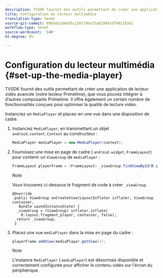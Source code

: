 ```yaml
---
description: TVSDK fournit des outils permettant de créer une application de lecteur vidéo avancée (votre lecteur Primetime), que vous pouvez intégrer à d’autres composants Primetime. Il offre également un certain nombre de fonctionnalités conçues pour optimiser la qualité de lecture vidéo.
title: Configuration du lecteur multimédia
translation-type: tm+mt
source-git-commit: 89bdda1d4bd5c126f19ba75a819942df901183d1
workflow-type: tm+mt
source-wordcount: '140'
ht-degree: 0%

---
```



# Configuration du lecteur multimédia {#set-up-the-media-player}

TVSDK fournit des outils permettant de créer une application de lecteur vidéo avancée (votre lecteur Primetime), que vous pouvez intégrer à d’autres composants Primetime. Il offre également un certain nombre de fonctionnalités conçues pour optimiser la qualité de lecture vidéo.

<!--<a id="section_1FE83A68DE624F20B52C0959851F5699"></a>-->

Instanciez un `MediaPlayer` et placez-en une vue dans une disposition de cadre.

1. Instanciez `MediaPlayer`, en transmettant un objet `android.content.Context` au constructeur :

   ```java
   MediaPlayer mediaPlayer = new MediaPlayer(context);
   ```

1. Fournissez une mise en page de cadre ( `android.widget.FrameLayout`) pour contenir un `ViewGroup` de `mediaPlayer` :

   ```java
   FrameLayout playerFrame = (FrameLayout) _viewGroup.findViewById(R.id.playerFrame);
   ```

   >[!NOTE]
   >
   >Vous trouverez ci-dessous le fragment de code à créer `_viewGroup`.

   ```
   @Override 
    public ViewGroup onCreateView(LayoutInflater inflater, ViewGroup container, 
      Bundle savedInstanceState) { 
     _viewGroup = (ViewGroup) inflater.inflate( 
       R.layout.fragment_player, container, false); 
     return _viewGroup; 
    }
   ```

1. Placez une vue `mediaPlayer` dans la mise en page du cadre :

   ```java
   playerFrame.addView(mediaPlayer.getView());
   ```

   >[!NOTE]
   >
   >L&#39;instance `MediaPlayer` ( `mediaPlayer`) est désormais disponible et correctement configurée pour afficher le contenu vidéo sur l&#39;écran du périphérique.